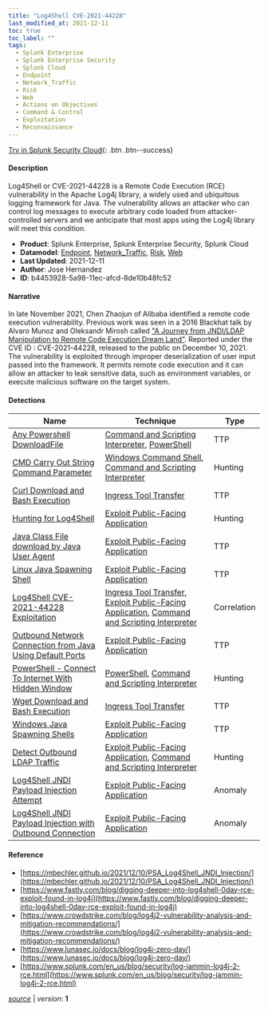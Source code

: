 ```yaml
---
title: "Log4Shell CVE-2021-44228"
last_modified_at: 2021-12-11
toc: true
toc_label: ""
tags:
  - Splunk Enterprise
  - Splunk Enterprise Security
  - Splunk Cloud
  - Endpoint
  - Network_Traffic
  - Risk
  - Web
  - Actions on Objectives
  - Command & Control
  - Exploitation
  - Reconnaissance
---
```


[Try in Splunk Security Cloud](https://www.splunk.com/en_us/cyber-security.html){: .btn .btn--success}

#### Description

Log4Shell or CVE-2021-44228 is a Remote Code Execution (RCE) vulnerability in the Apache Log4j library, a widely used and ubiquitous logging framework for Java. The vulnerability allows an attacker who can control log messages to execute arbitrary code loaded from attacker-controlled servers and we anticipate that most apps using the Log4j library will meet this condition.

- **Product**: Splunk Enterprise, Splunk Enterprise Security, Splunk Cloud
- **Datamodel**: [Endpoint](https://docs.splunk.com/Documentation/CIM/latest/User/Endpoint), [Network_Traffic](https://docs.splunk.com/Documentation/CIM/latest/User/NetworkTraffic), [Risk](https://docs.splunk.com/Documentation/CIM/latest/User/Risk), [Web](https://docs.splunk.com/Documentation/CIM/latest/User/Web)
- **Last Updated**: 2021-12-11
- **Author**: Jose Hernandez
- **ID**: b4453928-5a98-11ec-afcd-8de10b48fc52

#### Narrative

In late November 2021, Chen Zhaojun of Alibaba identified a remote code execution vulnerability. Previous work was seen in a 2016 Blackhat talk by Alvaro Munoz and Oleksandr Mirosh called ["A Journey from JNDI/LDAP Manipulation to Remote Code Execution Dream Land"](https://www.blackhat.com/docs/us-16/materials/us-16-Munoz-A-Journey-From-JNDI-LDAP-Manipulation-To-RCE.pdf). Reported under the CVE ID : CVE-2021-44228, released to the public on December 10, 2021. The vulnerability is exploited through improper deserialization of user input passed into the framework. It permits remote code execution and it can allow an attacker to leak sensitive data, such as environment variables, or execute malicious software on the target system.

#### Detections

| Name        | Technique   | Type         |
| ----------- | ----------- |--------------|
| [Any Powershell DownloadFile](/endpoint/any_powershell_downloadfile/) | [Command and Scripting Interpreter](/tags/#command-and-scripting-interpreter), [PowerShell](/tags/#powershell)| TTP |
| [CMD Carry Out String Command Parameter](/endpoint/cmd_carry_out_string_command_parameter/) | [Windows Command Shell](/tags/#windows-command-shell), [Command and Scripting Interpreter](/tags/#command-and-scripting-interpreter)| Hunting |
| [Curl Download and Bash Execution](/endpoint/curl_download_and_bash_execution/) | [Ingress Tool Transfer](/tags/#ingress-tool-transfer)| TTP |
| [Hunting for Log4Shell](/endpoint/hunting_for_log4shell/) | [Exploit Public-Facing Application](/tags/#exploit-public-facing-application)| Hunting |
| [Java Class File download by Java User Agent](/endpoint/java_class_file_download_by_java_user_agent/) | [Exploit Public-Facing Application](/tags/#exploit-public-facing-application)| TTP |
| [Linux Java Spawning Shell](/endpoint/linux_java_spawning_shell/) | [Exploit Public-Facing Application](/tags/#exploit-public-facing-application)| TTP |
| [Log4Shell CVE-2021-44228 Exploitation](/endpoint/log4shell_cve-2021-44228_exploitation/) | [Ingress Tool Transfer](/tags/#ingress-tool-transfer), [Exploit Public-Facing Application](/tags/#exploit-public-facing-application), [Command and Scripting Interpreter](/tags/#command-and-scripting-interpreter)| Correlation |
| [Outbound Network Connection from Java Using Default Ports](/endpoint/outbound_network_connection_from_java_using_default_ports/) | [Exploit Public-Facing Application](/tags/#exploit-public-facing-application)| TTP |
| [PowerShell - Connect To Internet With Hidden Window](/endpoint/powershell_-_connect_to_internet_with_hidden_window/) | [PowerShell](/tags/#powershell), [Command and Scripting Interpreter](/tags/#command-and-scripting-interpreter)| Hunting |
| [Wget Download and Bash Execution](/endpoint/wget_download_and_bash_execution/) | [Ingress Tool Transfer](/tags/#ingress-tool-transfer)| TTP |
| [Windows Java Spawning Shells](/endpoint/windows_java_spawning_shells/) | [Exploit Public-Facing Application](/tags/#exploit-public-facing-application)| TTP |
| [Detect Outbound LDAP Traffic](/network/detect_outbound_ldap_traffic/) | [Exploit Public-Facing Application](/tags/#exploit-public-facing-application), [Command and Scripting Interpreter](/tags/#command-and-scripting-interpreter)| Hunting |
| [Log4Shell JNDI Payload Injection Attempt](/web/log4shell_jndi_payload_injection_attempt/) | [Exploit Public-Facing Application](/tags/#exploit-public-facing-application)| Anomaly |
| [Log4Shell JNDI Payload Injection with Outbound Connection](/web/log4shell_jndi_payload_injection_with_outbound_connection/) | [Exploit Public-Facing Application](/tags/#exploit-public-facing-application)| Anomaly |

#### Reference

* [https://mbechler.github.io/2021/12/10/PSA_Log4Shell_JNDI_Injection/](https://mbechler.github.io/2021/12/10/PSA_Log4Shell_JNDI_Injection/)
* [https://www.fastly.com/blog/digging-deeper-into-log4shell-0day-rce-exploit-found-in-log4j](https://www.fastly.com/blog/digging-deeper-into-log4shell-0day-rce-exploit-found-in-log4j)
* [https://www.crowdstrike.com/blog/log4j2-vulnerability-analysis-and-mitigation-recommendations/](https://www.crowdstrike.com/blog/log4j2-vulnerability-analysis-and-mitigation-recommendations/)
* [https://www.lunasec.io/docs/blog/log4j-zero-day/](https://www.lunasec.io/docs/blog/log4j-zero-day/)
* [https://www.splunk.com/en_us/blog/security/log-jammin-log4j-2-rce.html](https://www.splunk.com/en_us/blog/security/log-jammin-log4j-2-rce.html)



[*source*](https://github.com/splunk/security_content/tree/develop/stories/log4shell_cve-2021-44228.yml) \| *version*: **1**